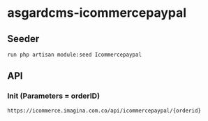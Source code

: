 # asgardcms-icommercepaypal

## Seeder

    run php artisan module:seed Icommercepaypal

## API

### Init (Parameters = orderID)
    
    https://icommerce.imagina.com.co/api/icommercepaypal/{orderid}




